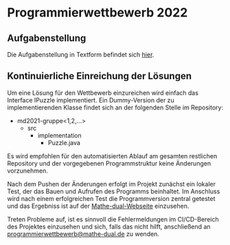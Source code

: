 # Programmierwettbewerb 2022

## Aufgabenstellung
Die Aufgabenstellung in Textform befindet sich [hier](mdw2022.pdf).

## Kontinuierliche Einreichung der Lösungen
Um eine Lösung für den Wettbewerb einzureichen wird einfach das Interface IPuzzle implementiert.
Ein Dummy-Version der zu implementierenden Klasse findet sich an der folgenden Stelle im Repository:

- md2021-gruppe<1,2,...>
  - src
    - implementation
      - Puzzle.java

Es wird empfohlen für den automatisierten Ablauf am gesamten restlichen Repository und der vorgegebenen 
Programmstruktur keine Änderungen vorzunehmen.

Nach dem Pushen der Änderungen erfolgt im Projekt zunächst ein lokaler Test, der das Bauen und Aufrufen 
des Programms beinhaltet. Im Anschluss wird nach einem erfolgreichen Test die Programmversion zentral 
getestet und das Ergebniss ist auf der [Mathe-dual-Webseite](https://mathe-dual.de/index.php/wettbewerb-link/zwischenstand)
 einzusehen.

Treten Probleme auf, ist es sinnvoll die Fehlermeldungen im CI/CD-Bereich des Projektes einzusehen und 
sich, falls das nicht hilft, anschließend an  [programmierwettbewerb@mathe-dual.de](mailto:programmierwettbewerb@mathe-dual.de) 
zu wenden.
